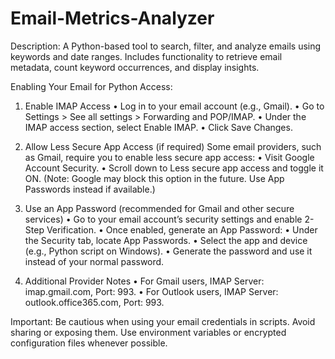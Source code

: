 # Email-Metrics-Analyzer
Description:
A Python-based tool to search, filter, and analyze emails using keywords and date ranges. Includes functionality to retrieve email metadata, count keyword occurrences, and display insights.

Enabling Your Email for Python Access:
1. Enable IMAP Access
• Log in to your email account (e.g., Gmail).
• Go to Settings > See all settings > Forwarding and POP/IMAP.
• Under the IMAP access section, select Enable IMAP.
• Click Save Changes.

2. Allow Less Secure App Access (if required)
Some email providers, such as Gmail, require you to enable less secure app access:
• Visit Google Account Security.
• Scroll down to Less secure app access and toggle it ON.
(Note: Google may block this option in the future. Use App Passwords instead if available.)

3. Use an App Password (recommended for Gmail and other secure services)
• Go to your email account’s security settings and enable 2-Step Verification.
• Once enabled, generate an App Password:
  • Under the Security tab, locate App Passwords.
  • Select the app and device (e.g., Python script on Windows).
  • Generate the password and use it instead of your normal password.

4. Additional Provider Notes
• For Gmail users, IMAP Server: imap.gmail.com, Port: 993.
• For Outlook users, IMAP Server: outlook.office365.com, Port: 993.

Important: Be cautious when using your email credentials in scripts. Avoid sharing or exposing them. Use environment variables or encrypted configuration files whenever possible.

   
